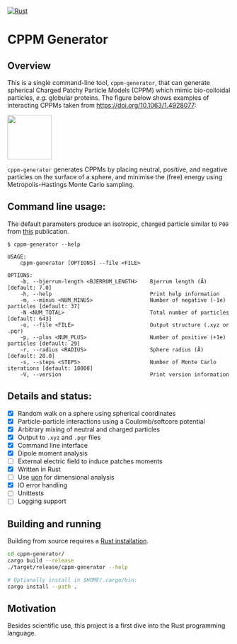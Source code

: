 [![Rust](https://github.com/mlund/cppm-generator/actions/workflows/rust.yml/badge.svg)](https://github.com/mlund/cppm-generator/actions/workflows/rust.yml)

# CPPM Generator

## Overview

This is a single command-line tool, `cppm-generator`, that can generate spherical
Charged Patchy Particle Models (CPPM) which mimic bio-colloidal
particles, _e.g._ globular proteins.
The figure below shows examples of interacting CPPMs taken from https://doi.org/10.1063/1.4928077:

<img src="https://aip.scitation.org/action/showOpenGraphArticleImage?doi=10.1063/1.4928077&id=images/medium/1.4928077.figures.f14.gif" height="100" />

`cppm-generator` generates CPPMs by placing neutral, positive, and negative particles
on the surface of a sphere, and minimise the (free) energy using
Metropolis-Hastings Monte Carlo sampling.

## Command line usage:

The default parameters produce an isotropic, charged particle similar to `P00`
from [this](https://doi.org/10.1063/1.4928077) publication.

~~~
$ cppm-generator --help

USAGE:
    cppm-generator [OPTIONS] --file <FILE>

OPTIONS:
    -b, --bjerrum-length <BJERRUM_LENGTH>    Bjerrum length (Å) [default: 7.0]
    -h, --help                               Print help information
    -m, --minus <NUM_MINUS>                  Number of negative (-1e) particles [default: 37]
    -N <NUM_TOTAL>                           Total number of particles [default: 643]
    -o, --file <FILE>                        Output structure (.xyz or .pqr)
    -p, --plus <NUM_PLUS>                    Number of positive (+1e) particles [default: 29]
    -r, --radius <RADIUS>                    Sphere radius (Å) [default: 20.0]
    -s, --steps <STEPS>                      Number of Monte Carlo iterations [default: 10000]
    -V, --version                            Print version information
~~~

## Details and status:

- [x] Random walk on a sphere using spherical coordinates
- [x] Particle-particle interactions using a Coulomb/softcore potential
- [x] Arbitrary mixing of neutral and charged particles
- [x] Output to `.xyz` and `.pqr` files
- [x] Command line interface
- [x] Dipole moment analysis
- [ ] External electric field to induce patches moments
- [x] Written in Rust
- [ ] Use [uon](https://crates.io/crates/uom) for dimensional analysis
- [x] IO error handling
- [ ] Unittests
- [ ] Logging support

## Building and running

Building from source requires a [Rust installation](https://www.rust-lang.org/tools/install).

~~~ bash
cd cppm-generator/
cargo build --release
./target/release/cppm-generator --help

# Optionally install in $HOME/.cargo/bin:
cargo install --path .
~~~

## Motivation

Besides scientific use, this project is a first dive
into the Rust programming language.
